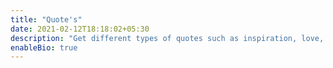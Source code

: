 ```yaml
---
title: "Quote's"
date: 2021-02-12T18:18:02+05:30
description: "Get different types of quotes such as inspiration, love, sad etc."
enableBio: true
---
```

